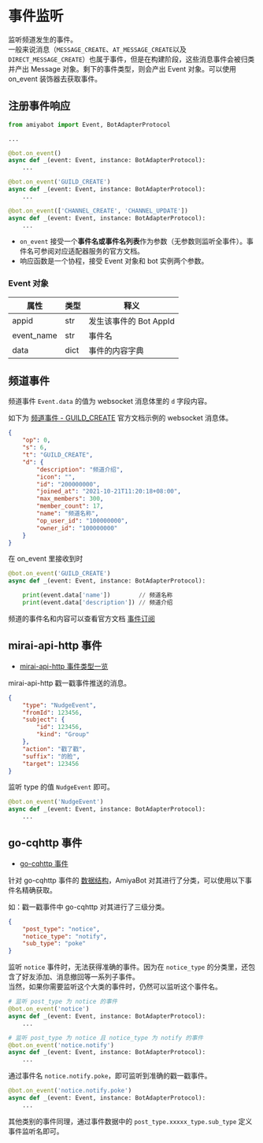 # 事件监听

监听频道发生的事件。<br>
一般来说消息（`MESSAGE_CREATE`、`AT_MESSAGE_CREATE`以及`DIRECT_MESSAGE_CREATE`）也属于事件，但是在构建阶段，这些消息事件会被归类并产出
Message 对象。剩下的事件类型，则会产出
Event 对象。可以使用 on_event 装饰器去获取事件。

## 注册事件响应

```python
from amiyabot import Event, BotAdapterProtocol

...

@bot.on_event()
async def _(event: Event, instance: BotAdapterProtocol):
    ...

@bot.on_event('GUILD_CREATE')
async def _(event: Event, instance: BotAdapterProtocol):
    ...

@bot.on_event(['CHANNEL_CREATE', 'CHANNEL_UPDATE'])
async def _(event: Event, instance: BotAdapterProtocol):
    ...
```

- `on_event` 接受一个**事件名或事件名列表**作为参数（无参数则监听全事件）。事件名可参阅对应适配器服务的官方文档。
- 响应函数是一个协程，接受 Event 对象和 bot 实例两个参数。

### Event 对象

| 属性         | 类型   | 释义               |
|------------|------|------------------|
| appid      | str  | 发生该事件的 Bot AppId |
| event_name | str  | 事件名              |
| data       | dict | 事件的内容字典          |

## 频道事件

频道事件 `Event.data` 的值为 websocket 消息体里的 `d` 字段内容。

如下为 [频道事件 - GUILD_CREATE](https://bot.q.qq.com/wiki/develop/api/gateway/guild.html#guild-create) 官方文档示例的
websocket 消息体。

```json
{
    "op": 0,
    "s": 6,
    "t": "GUILD_CREATE",
    "d": {
        "description": "频道介绍",
        "icon": "",
        "id": "200000000",
        "joined_at": "2021-10-21T11:20:18+08:00",
        "max_members": 300,
        "member_count": 17,
        "name": "频道名称",
        "op_user_id": "100000000",
        "owner_id": "100000000"
    }
}
```

在 on_event 里接收到时

```python
@bot.on_event('GUILD_CREATE')
async def _(event: Event, instance: BotAdapterProtocol):

    print(event.data['name'])        // 频道名称
    print(event.data['description']) // 频道介绍
```

频道的事件名和内容可以查看官方文档 [事件订阅](https://bot.q.qq.com/wiki/develop/api/gateway/intents.html)

## mirai-api-http 事件

- [mirai-api-http 事件类型一览](https://docs.mirai.mamoe.net/mirai-api-http/api/EventType.html)

mirai-api-http 戳一戳事件推送的消息。

```json
{
    "type": "NudgeEvent",
    "fromId": 123456,
    "subject": {
        "id": 123456,
        "kind": "Group"
    },
    "action": "戳了戳",
    "suffix": "的脸",
    "target": 123456
}
```

监听 type 的值 `NudgeEvent` 即可。

```python
@bot.on_event('NudgeEvent')
async def _(event: Event, instance: BotAdapterProtocol):
    ...
```

## go-cqhttp 事件

- [go-cqhttp 事件](https://docs.go-cqhttp.org/event/)

针对 go-cqhttp 事件的 [数据结构](https://docs.go-cqhttp.org/reference/data_struct.html#post-type)，AmiyaBot
对其进行了分类，可以使用以下事件名精确获取。

如：戳一戳事件中 go-cqhttp 对其进行了三级分类。

```json
{
    "post_type": "notice",
    "notice_type": "notify",
    "sub_type": "poke"
}
```

监听 `notice` 事件时，无法获得准确的事件。因为在 `notice_type` 的分类里，还包含了好友添加、消息撤回等一系列子事件。<br>
当然，如果你需要监听这个大类的事件时，仍然可以监听这个事件名。

```python
# 监听 post_type 为 notice 的事件
@bot.on_event('notice')
async def _(event: Event, instance: BotAdapterProtocol):
    ...

# 监听 post_type 为 notice 且 notice_type 为 notify 的事件
@bot.on_event('notice.notify')
async def _(event: Event, instance: BotAdapterProtocol):
    ...
```

通过事件名 `notice.notify.poke`，即可监听到准确的戳一戳事件。

```python
@bot.on_event('notice.notify.poke')
async def _(event: Event, instance: BotAdapterProtocol):
    ...
```

其他类别的事件同理，通过事件数据中的 `post_type.xxxxx_type.sub_type` 定义事件监听名即可。
